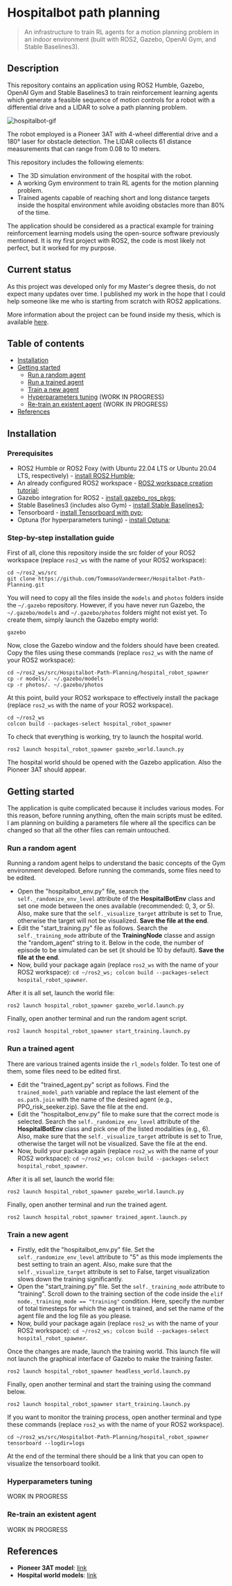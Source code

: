 # Hospitalbot path planning

> An infrastructure to train RL agents for a motion planning problem in an indoor environment (built with ROS2, Gazebo, OpenAI Gym, and Stable Baselines3).

## Description
This repository contains an application using ROS2 Humble, Gazebo, OpenAI Gym and Stable Baselines3 to train reinforcement learning agents which generate a feasible sequence of motion controls for a robot with a differential drive and a LIDAR to solve a path planning problem.

![hospitalbot-gif](.images/hospitalbot.gif)

The robot employed is a Pioneer 3AT with 4-wheel differential drive and a 180° laser for obstacle detection. The LIDAR collects 61 distance measurements that can range from 0.08 to 10 meters.

This repository includes the following elements:
* The 3D simulation environment of the hospital with the robot.
* A working Gym environment to train RL agents for the motion planning problem.
* Trained agents capable of reaching short and long distance targets inside the hospital environment while avoiding obstacles more than 80% of the time.

The application should be considered as a practical example for training reinforcement learning models using the open-source software previously mentioned. It is my first project with ROS2, the code is most likely not perfect, but it worked for my purpose.

## Current status
As this project was developed only for my Master's degree thesis, do not expect many updates over time. I published my work in the hope that I could help someone like me who is starting from scratch with ROS2 applications.

More information about the project can be found inside my thesis, which is available [here](.documents/A_reinforcement_learning_approach_to_path_planning_for_mobile_robots.pdf).

## Table of contents
- [Installation](#installation)
- [Getting started](#getting-started)
    - [Run a random agent](#run-a-random-agent)
    - [Run a trained agent](#run-a-trained-agent)
    - [Train a new agent](#train-a-new-agent)
    - [Hyperparameters tuning](#hyperparameters-tuning) (WORK IN PROGRESS)
    - [Re-train an existent agent](#re-train-an-existent-agent) (WORK IN PROGRESS)
- [References](#references)

## Installation
### Prerequisites
* ROS2 Humble or ROS2 Foxy (with Ubuntu 22.04 LTS or Ubuntu 20.04 LTS, respectively) - [install ROS2 Humble](https://docs.ros.org/en/humble/Installation.html);
* An already configured ROS2 workspace - [ROS2 workspace creation tutorial](https://www.youtube.com/watch?v=3GbrKQ7G2P0);
* Gazebo integration for ROS2 - [install gazebo_ros_pkgs](http://classic.gazebosim.org/tutorials?tut=ros2_installing&cat=connect_ros);
* Stable Baselines3 (includes also Gym) - [install Stable Baselines3](https://stable-baselines3.readthedocs.io/en/master/guide/install.html);
* Tensorboard - [install Tensorboard with pyp](https://pypi.org/project/tensorboard/);
* Optuna (for hyperparameters tuning) - [install Optuna](https://optuna.org/#installation);
### Step-by-step installation guide
First of all, clone this repository inside the src folder of your ROS2 workspace (replace `ros2_ws` with the name of your ROS2 workspace):
```
cd ~/ros2_ws/src
git clone https://github.com/TommasoVandermeer/Hospitalbot-Path-Planning.git
```
You will need to copy all the files inside the `models` and `photos` folders inside the `~/.gazebo` repository. However, if you have never run Gazebo, the `~/.gazebo/models` and `~/.gazebo/photos` folders might not exist yet. To create them, simply launch the Gazebo empty world:
```
gazebo
```
Now, close the Gazebo window and the folders should have been created. Copy the files using these commands (replace `ros2_ws` with the name of your ROS2 workspace):
```
cd ~/ros2_ws/src/Hospitalbot-Path-Planning/hospital_robot_spawner
cp -r models/. ~/.gazebo/models
cp -r photos/. ~/.gazebo/photos
```
At this point, build your ROS2 workspace to effectively install the package (replace `ros2_ws` with the name of your ROS2 workspace).
```
cd ~/ros2_ws
colcon build --packages-select hospital_robot_spawner
```
To check that everything is working, try to launch the hospital world.
```
ros2 launch hospital_robot_spawner gazebo_world.launch.py
```
The hospital world should be opened with the Gazebo application. Also the Pioneer 3AT should appear.

## Getting started
The application is quite complicated because it includes various modes. For this reason, before running anything, often the main scripts must be edited. I am planning on building a parameters file where all the specifics can be changed so that all the other files can remain untouched.

### Run a random agent
Running a random agent helps to understand the basic concepts of the Gym environment developed. Before running the commands, some files need to be edited.

* Open the "hospitalbot_env.py" file, search the `self._randomize_env_level` attribute of the **HospitalBotEnv** class and set one mode between the ones available (recommended: 0, 3, or 5). Also, make sure that the `self._visualize_target` attribute is set to True, otherwise the target will not be visualized. **Save the file at the end**.
* Edit the "start_training.py" file as follows. Search the `self._training_mode` attribute of the **TrainingNode** classe and assign the "random_agent" string to it. Below in the code, the number of episode to be simulated can be set (it should be 10 by default). **Save the file at the end**.
* Now, build your package again (replace `ros2_ws` with the name of your ROS2 workspace): `cd ~/ros2_ws;
colcon build --packages-select hospital_robot_spawner`.

After it is all set, launch the world file:
```
ros2 launch hospital_robot_spawner gazebo_world.launch.py
```
Finally, open another terminal and run the random agent script.
```
ros2 launch hospital_robot_spawner start_training.launch.py
```

### Run a trained agent
There are various trained agents inside the `rl_models` folder. To test one of them, some files need to be edited first.

* Edit the "trained_agent.py" script as follows. Find the `trained_model_path` variable and replace the last element of the `os.path.join` with the name of the desired agent (e.g., PPO_risk_seeker.zip). Save the file at the end.
* Edit the "hospitalbot_env.py" file to make sure that the correct mode is selected. Search the `self._randomize_env_level` attribute of the **HospitalBotEnv** class and pick one of the listed modalities (e.g., 6). Also, make sure that the `self._visualize_target` attribute is set to True, otherwise the target will not be visualized. Save the file at the end.
* Now, build your package again (replace `ros2_ws` with the name of your ROS2 workspace): `cd ~/ros2_ws;
colcon build --packages-select hospital_robot_spawner`.

After it is all set, launch the world file:
```
ros2 launch hospital_robot_spawner gazebo_world.launch.py
```
Finally, open another terminal and run the trained agent.
```
ros2 launch hospital_robot_spawner trained_agent.launch.py
```
### Train a new agent
* Firstly, edit the "hospitalbot_env.py" file. Set the `self._randomize_env_level` attribute to "5" as this mode implements the best setting to train an agent. Also, make sure that the `self._visualize_target` attribute is set to False, target visualization slows down the training significantly.
* Open the "start_training.py" file. Set the `self._training_mode` attribute to "training". Scroll down to the training section of the code inside the `elif node._training_mode == "training"` condition. Here, specify the number of total timesteps for which the agent is trained, and set the name of the agent file and the log file as you please.
* Now, build your package again (replace `ros2_ws` with the name of your ROS2 workspace): `cd ~/ros2_ws;
colcon build --packages-select hospital_robot_spawner`.

Once the changes are made, launch the training world. This launch file will not launch the graphical interface of Gazebo to make the training faster.
```
ros2 launch hospital_robot_spawner headless_world.launch.py
```
Finally, open another terminal and start the training using the command below.
```
ros2 launch hospital_robot_spawner start_training.launch.py
```
If you want to monitor the training process, open another terminal and type these commands (replace `ros2_ws` with the name of your ROS2 workspace).
```
cd ~/ros2_ws/src/Hospitalbot-Path-Planning/hospital_robot_spawner
tensorboard --logdir=logs
```
At the end of the terminal there should be a link that you can open to visualize the tensorboard toolkit.

### Hyperparameters tuning
WORK IN PROGRESS

### Re-train an existent agent
WORK IN PROGRESS

## References
- **Pioneer 3AT model**: [link](https://github.com/dawonn/ros-pioneer3at)
- **Hospital world models**: [link](https://github.com/aws-robotics/aws-robomaker-hospital-world)
